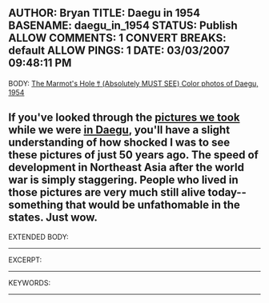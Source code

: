 AUTHOR: Bryan
TITLE: Daegu in 1954
BASENAME: daegu_in_1954
STATUS: Publish
ALLOW COMMENTS: 1
CONVERT BREAKS: __default__
ALLOW PINGS: 1
DATE: 03/03/2007 09:48:11 PM
-----
BODY:
<a title="The Marmot's Hole ｻ (Absolutely MUST SEE) Color photos of Daegu, 1954" href="http://www.rjkoehler.com/2007/02/14/absolutely-positively-must-see-color-photos-of-daegu-1954/">The Marmot's Hole ｻ (Absolutely MUST SEE) Color photos of Daegu, 1954</a>

If you've looked through the <a href="http://flickr.com/search/?q=daegu&w=32583357%40N00">pictures we took</a> while we were <a href="http://flickr.com/search/?q=daegu&w=51035603349%40N01">in Daegu</a>, you'll have a slight understanding of how shocked I was to see these pictures of just 50 years ago. The speed of development in Northeast Asia after the world war is simply staggering. People who lived in those pictures are very much still alive today--something that would be unfathomable in the states. Just wow.
-----
EXTENDED BODY:

-----
EXCERPT:

-----
KEYWORDS:

-----


